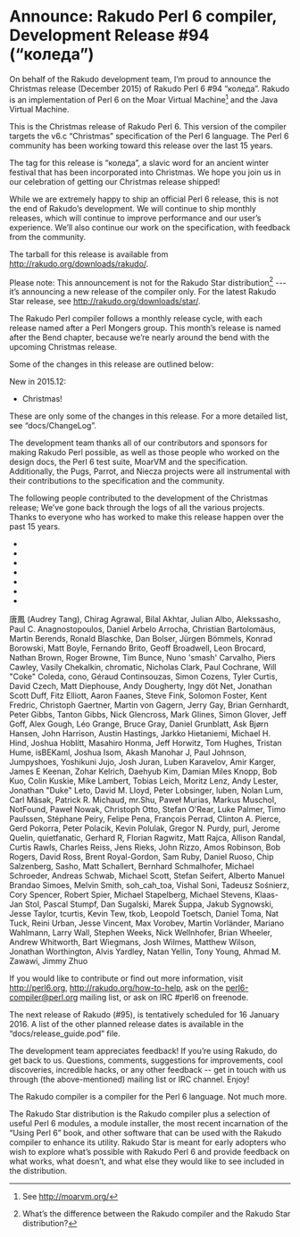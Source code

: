 # Announce: Rakudo Perl 6 compiler, Development Release #94 (“коледа”)

On behalf of the Rakudo development team, I’m proud to announce the
Christmas release (December 2015) of Rakudo Perl 6 #94 “коледа”. Rakudo
is an implementation of Perl 6 on the Moar Virtual Machine[^1] and the
Java Virtual Machine.

This is the Christmas release of Rakudo Perl 6. This version of the compiler
targets the v6.c “Christmas” specification of the Perl 6 language. The
Perl 6 community has been working toward this release over the last 15 years.

The tag for this release is “коледа”, a slavic word for an ancient winter
festival that has been incorporated into Christmas. We hope you join us
in our celebration of getting our Christmas release shipped!

While we are extremely happy to ship an official Perl 6 release, this is not
the end of Rakudo’s development. We will continue to ship monthly releases,
which will continue to improve performance and our user’s experience. We’ll
also continue our work on the specification, with feedback from the community.

The tarball for this release is available from <http://rakudo.org/downloads/rakudo/>.

Please note: This announcement is not for the Rakudo Star
distribution[^2] --- it’s announcing a new release of the compiler
only. For the latest Rakudo Star release, see
<http://rakudo.org/downloads/star/>.

The Rakudo Perl compiler follows a monthly release cycle, with each
release named after a Perl Mongers group. This month’s release is named after
the Bend chapter, because we’re nearly around the bend with the upcoming
Christmas release.

Some of the changes in this release are outlined below:

New in 2015.12:
   + Christmas!

These are only some of the changes in this release. For a more
detailed list, see “docs/ChangeLog”.

The development team thanks all of our contributors and sponsors for
making Rakudo Perl possible, as well as those people who worked on
the design docs, the Perl 6 test suite, MoarVM and the specification.
Additionally, the Pugs, Parrot, and Niecza projects were all instrumental
with their contributions to the specification and the community.

The following people contributed to the development of the Christmas
release; We’ve gone back through the logs of all the various projects.
Thanks to everyone who has worked to make this release happen over the
past 15 years.

* <rakudo>
* <roast>
* <nqp>
* <MoarVM>
* <mu>
* <docs>
* <specs>

唐鳳 (Audrey Tang), Chirag Agrawal, Bilal Akhtar, Julian Albo, Alekssasho, Paul
C. Anagnostopoulos, Daniel Arbelo Arrocha, Christian Bartolomäus, Martin
Berends, Ronald Blaschke, Dan Bolser, Jürgen Bömmels, Konrad Borowski, Matt
Boyle, Fernando Brito, Geoff Broadwell, Leon Brocard, Nathan Brown, Roger
Browne, Tim Bunce, Nuno 'smash' Carvalho, Piers Cawley, Vasily Chekalkin,
chromatic, Nicholas Clark, Paul Cochrane, Will "Coke" Coleda, cono, Géraud
Continsouzas, Simon Cozens, Tyler Curtis, David Czech, Matt Diephouse, Andy
Dougherty, Ingy döt Net, Jonathan Scott Duff, Fitz Elliott, Aaron Faanes, Steve
Fink, Solomon Foster, Kent Fredric, Christoph Gaertner, Martin von Gagern,
Jerry Gay, Brian Gernhardt, Peter Gibbs, Tanton Gibbs, Nick Glencross, Mark
Glines, Simon Glover, Jeff Goff, Alex Gough, Léo Grange, Bruce Gray, Daniel
Grunblatt, Ask Bjørn Hansen, John Harrison, Austin Hastings, Jarkko Hietaniemi,
Michael H. Hind, Joshua Hoblitt, Masahiro Honma, Jeff Horwitz, Tom Hughes,
Tristan Hume, isBEKaml, Joshua Isom, Akash Manohar J, Paul Johnson, Jumpyshoes,
Yoshikuni Jujo, Josh Juran, Luben Karavelov, Amir Karger, James E Keenan, Zohar
Kelrich, Daehyub Kim, Damian Miles Knopp, Bob Kuo, Colin Kuskie, Mike Lambert,
Tobias Leich, Moritz Lenz, Andy Lester, Jonathan "Duke" Leto, David M. Lloyd,
Peter Lobsinger, luben, Nolan Lum, Carl Mäsak, Patrick R. Michaud, mr.Shu,
Paweł Murias, Markus Muschol, NotFound, Paweł Nowak, Christoph Otto, Stefan
O'Rear, Luke Palmer, Timo Paulssen, Stéphane Peiry, Felipe Pena, François
Perrad, Clinton A. Pierce, Gerd Pokorra, Peter Polacik, Kevin Polulak, Gregor
N. Purdy, purl, Jerome Quelin, quietfanatic, Gerhard R, Florian Ragwitz, Matt
Rajca, Allison Randal, Curtis Rawls, Charles Reiss, Jens Rieks, John Rizzo,
Amos Robinson, Bob Rogers, David Ross, Brent Royal-Gordon, Sam Ruby, Daniel
Ruoso, Chip Salzenberg, Sasho, Matt Schallert, Bernhard Schmalhofer, Michael
Schroeder, Andreas Schwab, Michael Scott, Stefan Seifert, Alberto Manuel
Brandao Simoes, Melvin Smith, soh_cah_toa, Vishal Soni, Tadeusz Sośnierz, Cory
Spencer, Robert Spier, Michael Stapelberg, Michael Stevens, Klaas-Jan Stol,
Pascal Stumpf, Dan Sugalski, Marek Šuppa, Jakub Sygnowski, Jesse Taylor,
tcurtis, Kevin Tew, tkob, Leopold Toetsch, Daniel Toma, Nat Tuck, Reini Urban,
Jesse Vincent, Max Vorobev, Martin Vorländer, Mariano Wahlmann, Larry Wall,
Stephen Weeks, Nick Wellnhofer, Brian Wheeler, Andrew Whitworth, Bart Wiegmans,
Josh Wilmes, Matthew Wilson, Jonathan Worthington, Alvis Yardley, Natan Yellin,
Tony Young, Ahmad M. Zawawi, Jimmy Zhuo

If you would like to contribute or find out more information, visit
<http://perl6.org>, <http://rakudo.org/how-to-help>, ask on the
<perl6-compiler@perl.org> mailing list, or ask on IRC #perl6 on freenode.

The next release of Rakudo (#95), is tentatively scheduled for 16 January
2016. A list of the other planned release dates is available in the
“docs/release_guide.pod” file.

The development team appreciates feedback! If you’re using Rakudo, do
get back to us. Questions, comments, suggestions for improvements, cool
discoveries, incredible hacks, or any other feedback -- get in touch with
us through (the above-mentioned) mailing list or IRC channel. Enjoy!

[^1]: See <http://moarvm.org/>

[^2]: What’s the difference between the Rakudo compiler and the Rakudo
Star distribution?

The Rakudo compiler is a compiler for the Perl 6 language.
Not much more.

The Rakudo Star distribution is the Rakudo compiler plus a selection
of useful Perl 6 modules, a module installer, the most recent
incarnation of the “Using Perl 6” book, and other software that can
be used with the Rakudo compiler to enhance its utility. Rakudo Star
is meant for early adopters who wish to explore what’s possible with
Rakudo Perl 6 and provide feedback on what works, what doesn’t, and
what else they would like to see included in the distribution.
